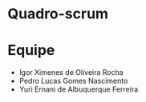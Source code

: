 # Quadro-scrum

# Equipe
- Igor Ximenes de Oliveira Rocha
- Pedro Lucas Gomes Nascimento
- Yuri Ernani de Albuquerque Ferreira
